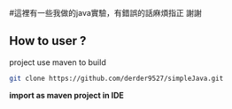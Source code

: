 #這裡有一些我做的java實驗，有錯誤的話麻煩指正 謝謝


## How to user ?

project use maven to build

```bash
git clone https://github.com/derder9527/simpleJava.git
```

**import as maven project in IDE**
